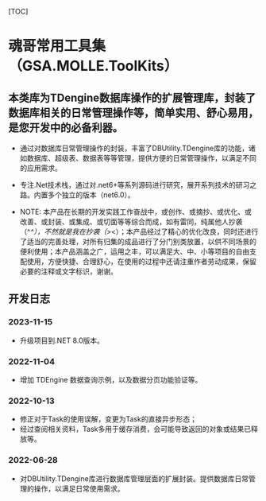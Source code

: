 [TOC]

# 魂哥常用工具集（GSA.MOLLE.ToolKits）

## 本类库为TDengine数据库操作的扩展管理库，封装了数据库相关的日常管理操作等，简单实用、舒心易用，是您开发中的必备利器。

- 通过对数据库日常管理操作的封装，丰富了DBUtility.TDengine库的功能，诸如数据库、超级表、数据表等等管理，提供方便的日常管理操作，以满足不同的应用需求。

- 专注.Net技术栈，通过对.net6+等系列源码进行研究，展开系列技术的研习之路。内置多个独立的版本（net6.0）。

- NOTE: 本产品在长期的开发实践工作奋战中，或创作、或摘抄、或优化、或改善、或封装、或集成、或切面等等综合而成，如有雷同，纯属他人抄袭（^_^），不然就是我在抄袭（&gt;_&lt;）；本产品经过了精心的优化改良，同时还进行了适当的完善处理，对所有归集的成品进行了分门别类放置，以供不同场景的便利使用；本产品涵盖之广，运用之丰，可以满足大、中、小等项目的自由支配使用，方便快捷、合理舒心，在使用的过程中还请注重作者劳动成果，保留必要的注释或文字标识，谢谢。


## 开发日志

### 2023-11-15
- 升级项目到.NET 8.0版本。

### 2022-11-04
- 增加 TDEngine 数据查询示例，以及数据分页功能验证等。

### 2022-10-13
- 修正对于Task的使用误解，变更为Task的直接异步形态；
- 经过查阅相关资料，Task多用于缓存消费，会可能导致返回的对象或结果已释放等。

### 2022-06-28
- 对DBUtility.TDengine库进行数据库管理层面的扩展封装。提供数据库日常管理的操作，以满足日常使用需求。
